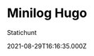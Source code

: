 ---
title: Minilog Hugo
github: https://github.com/statichunt/minilog-hugo
demo: https://demo.statichunt.com/minilog-hugo/
author: Statichunt
author_link: https://statichunt.com/
author_twitter: heyStatichunt
ssg:
  - Hugo
cms:
  - Forestry
css:
  - Bootstrap
category:
  - Blog
  - Portfolio
date: 2021-08-29T16:16:35.000Z
description: >-
  Minilog Hugo is a clean and minimal blog template that is an excellent choice
  for authors who want to establish a personal blog site. It offers
  uncomplicated and creative elements and effects to motivate visitors to read
  your posts and articles.

  The template is wrapped up with features to create your next adventure or
  travel blog. Entice your visitors to read every single content via Milingo
  Hugo by putting your focus on consistent blogging.
publish_date: '2021-11-06T05:57:35Z'
update_date: '2022-02-22T18:57:34Z'
github_star: 4
github_fork: 0
draft: false
---